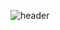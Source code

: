 ![header](https://capsule-render.vercel.app/api?type=waving&color=#A0A0FF&height=300&section=header&text=WELCOME&fontSize=90&desc=kim's%project&fontSize=40)
